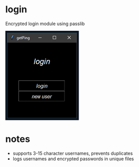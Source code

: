 # login
Encrypted login module using passlib

![login](https://github.com/geoff-siuciak/login/blob/master/login.PNG?raw=true)

# notes
- supports 3-15 character usernames, prevents duplicates
- logs usernames and encrypted passwords in unique files
